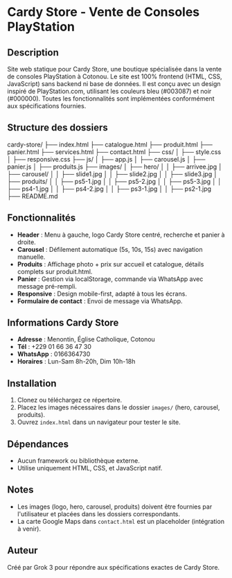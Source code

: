# Cardy Store - Vente de Consoles PlayStation

## Description
Site web statique pour Cardy Store, une boutique spécialisée dans la vente de consoles PlayStation à Cotonou. Le site est 100% frontend (HTML, CSS, JavaScript) sans backend ni base de données. Il est conçu avec un design inspiré de PlayStation.com, utilisant les couleurs bleu (#003087) et noir (#000000). Toutes les fonctionnalités sont implémentées conformément aux spécifications fournies.

## Structure des dossiers
cardy-store/ ├── index.html ├── catalogue.html ├── produit.html ├── panier.html ├── services.html ├── contact.html ├── css/ │   ├── style.css │   ├── responsive.css ├── js/ │   ├── app.js │   ├── carousel.js │   ├── panier.js │   ├── produits.js ├── images/ │   ├── hero/ │   │   ├── arrivee.jpg │   ├── carousel/ │   │   ├── slide1.jpg │   │   ├── slide2.jpg │   │   ├── slide3.jpg │   ├── produits/ │   │   ├── ps5-1.jpg │   │   ├── ps5-2.jpg │   │   ├── ps5-3.jpg │   │   ├── ps4-1.jpg │   │   ├── ps4-2.jpg │   │   ├── ps3-1.jpg │   │   ├── ps2-1.jpg ├── README.md
## Fonctionnalités
- **Header** : Menu à gauche, logo Cardy Store centré, recherche et panier à droite.
- **Carousel** : Défilement automatique (5s, 10s, 15s) avec navigation manuelle.
- **Produits** : Affichage photo + prix sur accueil et catalogue, détails complets sur produit.html.
- **Panier** : Gestion via localStorage, commande via WhatsApp avec message pré-rempli.
- **Responsive** : Design mobile-first, adapté à tous les écrans.
- **Formulaire de contact** : Envoi de message via WhatsApp.

## Informations Cardy Store
- **Adresse** : Menontin, Église Catholique, Cotonou
- **Tél** : +229 01 66 36 47 30
- **WhatsApp** : 0166364730
- **Horaires** : Lun-Sam 8h-20h, Dim 10h-18h

## Installation
1. Clonez ou téléchargez ce répertoire.
2. Placez les images nécessaires dans le dossier `images/` (hero, carousel, produits).
3. Ouvrez `index.html` dans un navigateur pour tester le site.

## Dépendances
- Aucun framework ou bibliothèque externe.
- Utilise uniquement HTML, CSS, et JavaScript natif.

## Notes
- Les images (logo, hero, carousel, produits) doivent être fournies par l'utilisateur et placées dans les dossiers correspondants.
- La carte Google Maps dans `contact.html` est un placeholder (intégration à venir).

## Auteur
Créé par Grok 3 pour répondre aux spécifications exactes de Cardy Store.